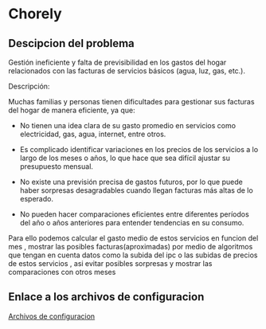 # Chorely

## Descipcion del problema 

Gestión ineficiente y falta de previsibilidad en los gastos del hogar relacionados con las facturas de servicios básicos (agua, luz, gas, etc.).

Descripción:

Muchas familias y personas tienen dificultades para gestionar sus facturas del hogar de manera eficiente, ya que:

- No tienen una idea clara de su gasto promedio en servicios como electricidad, gas, agua, internet, entre otros.

- Es complicado identificar variaciones en los precios de los servicios a lo largo de los meses o años, lo que hace que sea difícil ajustar su presupuesto mensual.

- No existe una previsión precisa de gastos futuros, por lo que puede haber sorpresas desagradables cuando llegan facturas más altas de lo esperado.

- No pueden hacer comparaciones eficientes entre diferentes períodos del año o años anteriores para entender tendencias en su consumo.

Para ello podemos calcular el gasto medio de estos servicios en funcion del mes , mostrar las posibles facturas(aproximadas) por medio de algoritmos que tengan en cuenta datos como la subida del ipc o las subidas de precios de estos servicios , asi evitar posibles sorpresas y mostrar las comparaciones con otros meses 


## Enlace a los archivos de configuracion 

[Archivos de configuracion](./config.md)